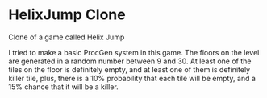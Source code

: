 # HelixJump Clone
Clone of a game called Helix Jump

I tried to make a basic ProcGen system in this game.
The floors on the level are generated in a random number between 9 and 30.
At least one of the tiles on the floor is definitely empty, and at least one of them is definitely killer tile,
plus, there is a 10% probability that each tile will be empty,
and a 15% chance that it will be a killer.
